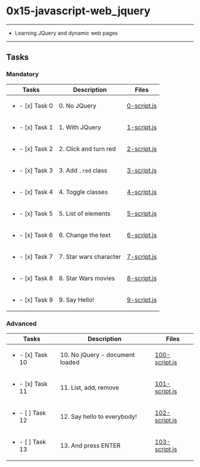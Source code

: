 # 0x15-javascript-web_jquery

---

* Learning JQuery and dynamic web pages

---

## Tasks

### Mandatory

| Tasks | Description | Files |
| ----- | ----- | ----- |
| <ul><li> - [x] Task 0 </li></ul> | 0. No JQuery | [0-script.js](0-script.js) |
| <ul><li> - [x] Task 1 </li></ul> | 1. With JQuery | [1-script.js](1-script.js) |
| <ul><li> - [x] Task 2 </li></ul> | 2. Click and turn red | [2-script.js](2-script.js) |
| <ul><li> - [x] Task 3 </li></ul> | 3. Add `.red` class | [3-script.js](3-script.js) |
| <ul><li> - [x] Task 4 </li></ul> | 4. Toggle classes | [4-script.js](4-script.js) |
| <ul><li> - [x] Task 5 </li></ul> | 5. List of elements | [5-script.js](5-script.js) |
| <ul><li> - [x] Task 6 </li></ul> | 6. Change the text | [6-script.js](6-script.js) |
| <ul><li> - [x] Task 7 </li></ul> | 7. Star wars character | [7-script.js](7-script.js) |
| <ul><li> - [x] Task 8 </li></ul> | 8. Star Wars movies | [8-script.js](8-script.js) |
| <ul><li> - [x] Task 9 </li></ul> | 9. Say Hello! | [9-script.js](9-script.js) |

### Advanced

| Tasks | Description | Files |
| ----- | ----- | ----- |
| <ul><li> - [x] Task 10 </li></ul> | 10. No jQuery - document loaded | [100-script.js](100-script.js) |
| <ul><li> - [x] Task 11 </li></ul> | 11. List, add, remove | [101-script.js](101-script.js) |
| <ul><li> - [ ] Task 12 </li></ul> | 12. Say hello to everybody! | [102-script.js](102-script.js) |
| <ul><li> - [ ] Task 13 </li></ul> | 13. And press ENTER | [103-script.js](103-script.js) |

